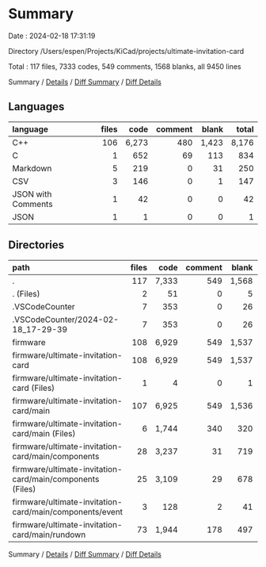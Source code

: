 # Summary

Date : 2024-02-18 17:31:19

Directory /Users/espen/Projects/KiCad/projects/ultimate-invitation-card

Total : 117 files,  7333 codes, 549 comments, 1568 blanks, all 9450 lines

Summary / [Details](details.md) / [Diff Summary](diff.md) / [Diff Details](diff-details.md)

## Languages
| language | files | code | comment | blank | total |
| :--- | ---: | ---: | ---: | ---: | ---: |
| C++ | 106 | 6,273 | 480 | 1,423 | 8,176 |
| C | 1 | 652 | 69 | 113 | 834 |
| Markdown | 5 | 219 | 0 | 31 | 250 |
| CSV | 3 | 146 | 0 | 1 | 147 |
| JSON with Comments | 1 | 42 | 0 | 0 | 42 |
| JSON | 1 | 1 | 0 | 0 | 1 |

## Directories
| path | files | code | comment | blank | total |
| :--- | ---: | ---: | ---: | ---: | ---: |
| . | 117 | 7,333 | 549 | 1,568 | 9,450 |
| . (Files) | 2 | 51 | 0 | 5 | 56 |
| .VSCodeCounter | 7 | 353 | 0 | 26 | 379 |
| .VSCodeCounter/2024-02-18_17-29-39 | 7 | 353 | 0 | 26 | 379 |
| firmware | 108 | 6,929 | 549 | 1,537 | 9,015 |
| firmware/ultimate-invitation-card | 108 | 6,929 | 549 | 1,537 | 9,015 |
| firmware/ultimate-invitation-card (Files) | 1 | 4 | 0 | 1 | 5 |
| firmware/ultimate-invitation-card/main | 107 | 6,925 | 549 | 1,536 | 9,010 |
| firmware/ultimate-invitation-card/main (Files) | 6 | 1,744 | 340 | 320 | 2,404 |
| firmware/ultimate-invitation-card/main/components | 28 | 3,237 | 31 | 719 | 3,987 |
| firmware/ultimate-invitation-card/main/components (Files) | 25 | 3,109 | 29 | 678 | 3,816 |
| firmware/ultimate-invitation-card/main/components/event | 3 | 128 | 2 | 41 | 171 |
| firmware/ultimate-invitation-card/main/rundown | 73 | 1,944 | 178 | 497 | 2,619 |

Summary / [Details](details.md) / [Diff Summary](diff.md) / [Diff Details](diff-details.md)